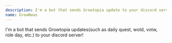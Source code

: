 ```yaml
---
description: I'm a bot that sends Growtopia update to your discord server!
name: GrowNews
---
```


I'm a bot that sends Growtopia updates(such as daily quest, wotd, votw, role day, etc.) to your discord server!
